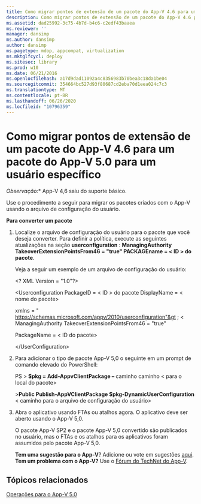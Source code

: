 ```yaml
---
title: Como migrar pontos de extensão de um pacote do App-V 4.6 para um pacote do App-V 5.0 para um usuário específico
description: Como migrar pontos de extensão de um pacote do App-V 4.6 para um pacote do App-V 5.0 para um usuário específico
ms.assetid: dad25992-3c75-4b7d-b4c6-c2edf43baaea
ms.reviewer: ''
manager: dansimp
ms.author: dansimp
author: dansimp
ms.pagetype: mdop, appcompat, virtualization
ms.mktglfcycl: deploy
ms.sitesec: library
ms.prod: w10
ms.date: 06/21/2016
ms.openlocfilehash: a17d9dad11092a4c8356983b70bea3c18da1be04
ms.sourcegitcommit: 354664bc527d93f80687cd2eba70d1eea024c7c3
ms.translationtype: MT
ms.contentlocale: pt-BR
ms.lasthandoff: 06/26/2020
ms.locfileid: "10796359"
---
```

# Como migrar pontos de extensão de um pacote do App-V 4.6 para um pacote do App-V 5.0 para um usuário específico

*Observação:** App-V 4,6 saiu do suporte básico.

Use o procedimento a seguir para migrar os pacotes criados com o App-V usando o arquivo de configuração do usuário.

**Para converter um pacote**

1. Localize o arquivo de configuração do usuário para o pacote que você deseja converter. Para definir a política, execute as seguintes atualizações na seção **userconfiguration** : **ManagingAuthority TakeoverExtensionPointsFrom46 = "true" PACKAGEname = &lt; ID &gt; do pacote**.

   Veja a seguir um exemplo de um arquivo de configuração do usuário:

   &lt;? XML Version = "1.0"?&gt;

   &lt;Userconfiguration PackageID = &lt; ID &gt; do pacote DisplayName = &lt; nome do pacote&gt;

   xmlns = " <https://schemas.microsoft.com/appv/2010/userconfiguration"&gt> ; &lt; ManagingAuthority TakeoverExtensionPointsFrom46 = "true"

   PackageName = &lt; ID do pacote&gt;

   &lt;/UserConfiguration&gt;

2. Para adicionar o tipo de pacote App-V 5,0 o seguinte em um prompt de comando elevado do PowerShell:

   PS &gt; **$pkg = Add-AppvClientPackage –** caminho caminho &lt; para o local do pacote&gt;

   &gt;**Public Publish-AppVClientPackage $pkg-DynamicUserConfiguration** &lt; caminho para o arquivo de configuração do usuário&gt;

3. Abra o aplicativo usando FTAs ou atalhos agora. O aplicativo deve ser aberto usando o App-V 5,0.

   O pacote App-V SP2 e o pacote App-V 5,0 convertido são publicados no usuário, mas o FTAs e os atalhos para os aplicativos foram assumidos pelo pacote App-V 5,0.

   **Tem uma sugestão para o App-V**? Adicione ou vote em sugestões [aqui](http://appv.uservoice.com/forums/280448-microsoft-application-virtualization). **Tem um problema com o App-V?** Use o [Fórum do TechNet do App-V](https://social.technet.microsoft.com/Forums/home?forum=mdopappv).

## Tópicos relacionados


[Operações para o App-V 5.0](operations-for-app-v-50.md)

 

 





